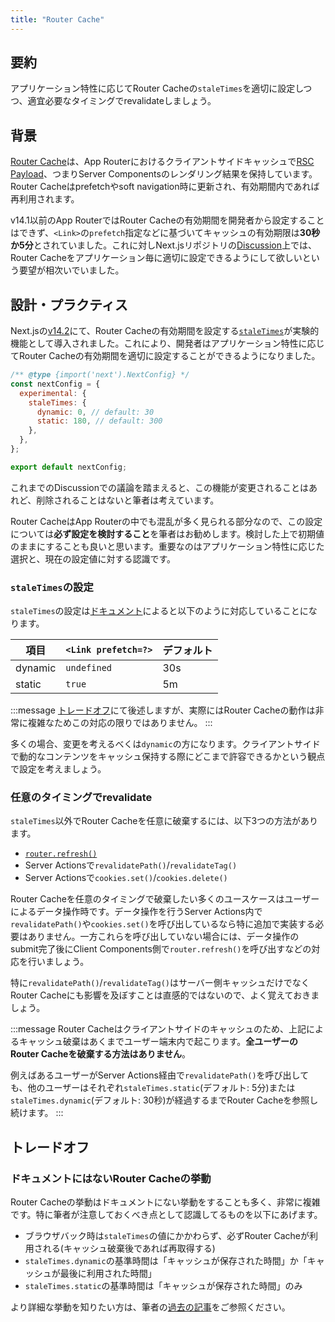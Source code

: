 ```yaml
---
title: "Router Cache"
---
```


## 要約

アプリケーション特性に応じてRouter Cacheの`staleTimes`を適切に設定しつつ、適宜必要なタイミングでrevalidateしましょう。

## 背景

[Router Cache](https://nextjs.org/docs/app/building-your-application/caching#router-cache)は、App Routerにおけるクライアントサイドキャッシュで[RSC Payload](https://nextjs.org/docs/app/building-your-application/rendering/server-components#how-are-server-components-rendered)、つまりServer Componentsのレンダリング結果を保持しています。Router Cacheはprefetchやsoft navigation時に更新され、有効期間内であれば再利用されます。

v14.1以前のApp RouterではRouter Cacheの有効期間を開発者から設定することはできず、`<Link>`の`prefetch`指定などに基づいてキャッシュの有効期限は**30秒か5分**とされていました。これに対しNext.jsリポジトリの[Discussion](https://github.com/vercel/next.js/discussions/54075)上では、Router Cacheをアプリケーション毎に適切に設定できるようにして欲しいという要望が相次いでいました。

## 設計・プラクティス

Next.jsの[v14.2](https://nextjs.org/blog/next-14-2#caching-improvements)にて、Router Cacheの有効期間を設定する[`staleTimes`](https://nextjs.org/docs/app/api-reference/next-config-js/staleTimes)が実験的機能として導入されました。これにより、開発者はアプリケーション特性に応じてRouter Cacheの有効期間を適切に設定することができるようになりました。

```js
/** @type {import('next').NextConfig} */
const nextConfig = {
  experimental: {
    staleTimes: {
      dynamic: 0, // default: 30
      static: 180, // default: 300
    },
  },
};

export default nextConfig;
```

これまでのDiscussionでの議論を踏まえると、この機能が変更されることはあれど、削除されることはないと筆者は考えています。

Router CacheはApp Routerの中でも混乱が多く見られる部分なので、この設定については**必ず設定を検討すること**を筆者はお勧めします。検討した上で初期値のままにすることも良いと思います。重要なのはアプリケーション特性に応じた選択と、現在の設定値に対する認識です。

### `staleTimes`の設定

`staleTimes`の設定は[ドキュメント](https://nextjs.org/docs/app/api-reference/next-config-js/staleTimes)によると以下のように対応していることになります。

| 項目    | `<Link prefetch=?>` | デフォルト |
| ------- | ------------------- | ---------- |
| dynamic | `undefined`         | 30s        |
| static  | `true`              | 5m         |

:::message
[トレードオフ](#トレードオフ)にて後述しますが、実際にはRouter Cacheの動作は非常に複雑なためこの対応の限りではありません。
:::

多くの場合、変更を考えるべくは`dynamic`の方になります。クライアントサイドで動的なコンテンツをキャッシュ保持する際にどこまで許容できるかという観点で設定を考えましょう。

### 任意のタイミングでrevalidate

`staleTimes`以外でRouter Cacheを任意に破棄するには、以下3つの方法があります。

- [`router.refresh()`](https://nextjs.org/docs/app/building-your-application/caching#routerrefresh)
- Server Actionsで`revalidatePath()`/`revalidateTag()`
- Server Actionsで`cookies.set()`/`cookies.delete()`

Router Cacheを任意のタイミングで破棄したい多くのユースケースはユーザーによるデータ操作時です。データ操作を行うServer Actions内で`revalidatePath()`や`cookies.set()`を呼び出しているなら特に追加で実装する必要はありません。一方これらを呼び出していない場合には、データ操作のsubmit完了後にClient Components側で`router.refresh()`を呼び出すなどの対応を行いましょう。

特に`revalidatePath()`/`revalidateTag()`はサーバー側キャッシュだけでなくRouter Cacheにも影響を及ぼすことは直感的ではないので、よく覚えておきましょう。

:::message
Router Cacheはクライアントサイドのキャッシュのため、上記によるキャッシュ破棄はあくまでユーザー端末内で起こります。**全ユーザーのRouter Cacheを破棄する方法はありません**。

例えばあるユーザーがServer Actions経由で`revalidatePath()`を呼び出しても、他のユーザーはそれぞれ`staleTimes.static`(デフォルト: 5分)または`staleTimes.dynamic`(デフォルト: 30秒)が経過するまでRouter Cacheを参照し続けます。
:::

## トレードオフ

### ドキュメントにはないRouter Cacheの挙動

Router Cacheの挙動はドキュメントにない挙動をすることも多く、非常に複雑です。特に筆者が注意しておくべき点として認識してるものを以下にあげます。

- ブラウザバック時は`staleTimes`の値にかかわらず、必ずRouter Cacheが利用される(キャッシュ破棄後であれば再取得する)
- `staleTimes.dynamic`の基準時間は「キャッシュが保存された時間」か「キャッシュが最後に利用された時間」
- `staleTimes.static`の基準時間は「キャッシュが保存された時間」のみ

より詳細な挙動を知りたい方は、筆者の[過去の記事](https://zenn.dev/akfm/articles/next-app-router-client-cache)をご参照ください。
